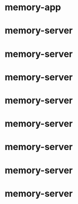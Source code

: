 # memory-app
# memory-server
# memory-server
# memory-server
# memory-server
# memory-server
# memory-server
# memory-server
# memory-server
